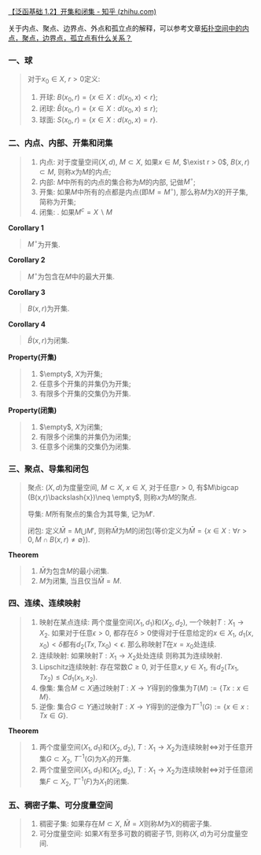 [【泛函基础 1.2】开集和闭集 - 知乎 (zhihu.com)](https://zhuanlan.zhihu.com/p/82329820)

关于内点、聚点、边界点、外点和孤立点的解释，可以参考文章[拓扑空间中的内点，聚点，边界点，孤立点有什么关系？](https://www.zhihu.com/question/594517545/answer/2977719506)

### 一、球

> 对于$x_0\in X$, $r>0$定义:
>
> 1. 开球: $B(x_0,r)=\{x\in X:d(x_0,x)<r\}$; 
> 2. 闭球: $\bar B(x_0,r)=\{x\in X:d(x_0,x)\leq r\}$; 
> 3. 球面: $S(x_0,r)=\{x\in X:d(x_0,x)=r\}$. 

### 二、内点、内部、开集和闭集

> 1. 内点: 对于度量空间$(X,d)$, $M\subset X$, 如果$x\in M$, $\exist r > 0$, $B(x,r) \subset M$, 则称$x$为$M$的内点; 
> 2. 内部: $M$中所有的内点的集合称为$M$的内部, 记做$M^{\circ}$; 
> 3. 开集: 如果$M$中所有的点都是内点(即$M = M^\circ$), 那么称$M$为$X$的开子集, 简称为开集; 
> 4. 闭集: . 如果$M^c = X\backslash M$

**Corollary 1**

> $M^\circ$为开集.

**Corollary 2**

> $M^\circ$为包含在$M$中的最大开集.

**Corollary 3**

> $B(x,r)$为开集.

**Corollary 4**

> $\bar B(x,r)$为闭集.

**Property(开集)**

> 1. $\empty$, $X$为开集;
> 2. 任意多个开集的并集仍为开集; 
> 3. 有限多个开集的交集仍为开集. 

**Property(闭集)**

> 1. $\empty$, $X$为闭集;
> 2. 有限多个闭集的并集仍为闭集; 
> 3. 任意多个闭集的交集仍为闭集.  

### 三、聚点、导集和闭包

> 聚点: $(X,d)$为度量空间, $M\subset X$, $x\in X$, 对于任意$r>0$, 有$M\bigcap (B(x,r)\backslash{x})\neq \empty$, 则称$x$为$M$的聚点.
>
> 导集: $M$所有聚点的集合为其导集, 记为$M'$.
>
> 闭包: 定义$\bar M = M \bigcup M'$, 则称$\bar M$为$M$的闭包(等价定义为$\bar{M}=\{x\in X:\forall r>0,M\cap B(x,r)\neq\emptyset\}$).

**Theorem**

> 1. $\bar M$为包含$M$的最小闭集. 
> 2. $M$为闭集, 当且仅当$\bar M = M$. 

### 四、连续、连续映射

> 1. 映射在某点连续: 两个度量空间$(X_1,d_1)$和$(X_2,d_2)$, 一个映射$T:X_1\to X_2$. 如果对于任意$\epsilon >0$, 都存在$\delta >0$使得对于任意给定的$x\in X_1$, $d_1(x,x_0)<\delta$都有$d_2(Tx,Tx_0)<\epsilon$. 那么称映射$T$在$x = x_0$处连续. 
> 2. 连续映射: 如果映射$T:X_1\to X_2$处处连续 则称其为连续映射.
> 3. Lipschitz连续映射: 存在常数$C\geq 0$, 对于任意$x,y\in X_1$, 有$d_2(Tx_1,Tx_2)\leq Cd_1(x_1,x_2)$. 
> 4. 像集: 集合$M\subset X$通过映射$T:X\to Y$得到的像集为$T(M):=\{Tx:x\in M\}$. 
> 5. 逆像: 集合$G\subset Y$通过映射$T:X\to Y$得到的逆像为$T^{-1}(G):=\{x\in x:Tx\in G\}$. 

**Theorem**

> 1. 两个度量空间$(X_1,d_1)$和$(X_2,d_2)$, $T:X_1\to X_2$为连续映射$\Leftrightarrow$对于任意开集$G\subset X_2$, $T^{-1}(G)$为$X_1$的开集. 
> 2. 两个度量空间$(X_1,d_1)$和$(X_2,d_2)$, $T:X_1\to X_2$为连续映射$\Leftrightarrow$对于任意闭集$F\subset X_2$, $T^{-1}(F)$为$X_1$的闭集. 

### 五、稠密子集、可分度量空间

> 1. 稠密子集: 如果存在$M \subset X$, $\bar M = X$则称$M$为$X$的稠密子集.
> 2. 可分度量空间: 如果$X$有至多可数的稠密子节, 则称$(X,d)$为可分度量空间.
